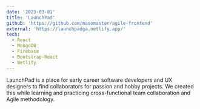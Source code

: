 ```yaml
---
date: '2023-03-01'
title: 'LaunchPad'
github: 'https://github.com/masomaster/agile-frontend'
external: 'https://launchpadga.netlify.app/'
tech:
  - React
  - MongoDB
  - Firebase
  - Bootstrap-React
  - Netlify
---
```


LaunchPad is a place for early career software developers and UX designers to find collaborators for passion and hobby projects. We created this while learning and practicing cross-functional team collaboration and Agile methodology.

